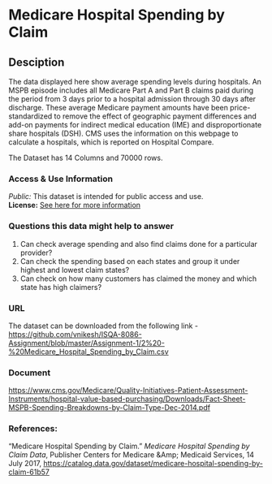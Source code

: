 # Medicare Hospital Spending by Claim

## Desciption

The data displayed here show average spending levels during hospitals.
An MSPB episode includes all Medicare Part A and Part B claims paid during the period from 3 days prior to a hospital admission through 30 days after discharge. These average Medicare payment amounts have been price-standardized to remove the effect of geographic payment differences and add-on payments for indirect medical education (IME) and disproportionate share hospitals (DSH). CMS uses the information on this webpage to calculate a hospitals, which is reported on Hospital Compare.

The Dataset has 14 Columns and 70000 rows.

### Access & Use Information
_Public:_ This dataset is intended for public access and use.  
**License:** [See here for more information](http://opendefinition.org/licenses/odc-odbl/)

### Questions this data might help to answer

1. Can check average spending and also find claims done for a particular provider?
2. Can check the spending based on each states and group it under highest and lowest claim states?
3. Can check on how many customers has claimed the money and which state has high claimers?

### URL

The dataset can be downloaded from the following link -  
https://github.com/vnikesh/ISQA-8086-Assignment/blob/master/Assignment-1/2%20-%20Medicare_Hospital_Spending_by_Claim.csv

### Document

https://www.cms.gov/Medicare/Quality-Initiatives-Patient-Assessment-Instruments/hospital-value-based-purchasing/Downloads/Fact-Sheet-MSPB-Spending-Breakdowns-by-Claim-Type-Dec-2014.pdf

### References:

“Medicare Hospital Spending by Claim.” _Medicare Hospital Spending by Claim Data_, Publisher Centers for Medicare &Amp; Medicaid Services, 14 July 2017, https://catalog.data.gov/dataset/medicare-hospital-spending-by-claim-61b57

